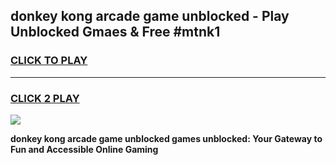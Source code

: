 
## donkey kong arcade game unblocked - Play Unblocked Gmaes & Free #mtnk1
<h3>
<a href="https://news.freeplayer.one?title=donkey_kong_arcade_game_unblocked&ref=03M">CLICK TO PLAY</a></h3>
<hr>

<h3>
<a href="https://news.freeplayer.one?title=donkey_kong_arcade_game_unblocked&ref=03M">CLICK 2 PLAY</a>
  
</h3>

<a href="https://news.freeplayer.one?title=donkey_kong_arcade_game_unblocked&ref=03M"><img src="https://clearcache.store/games.png"></a>


**donkey kong arcade game unblocked games unblocked: Your Gateway to Fun and Accessible Online Gaming**
